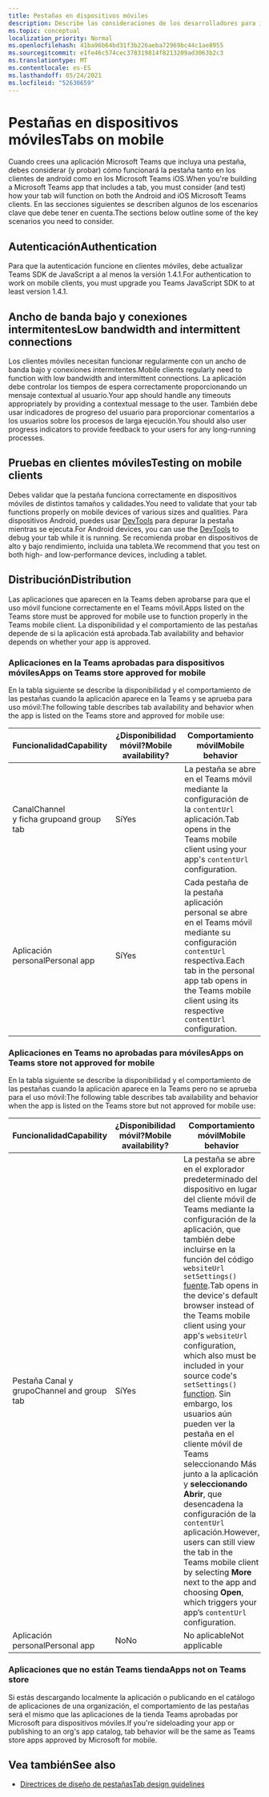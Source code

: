 ```yaml
---
title: Pestañas en dispositivos móviles
description: Describe las consideraciones de los desarrolladores para implementar pestañas en Microsoft Teams móvil.
ms.topic: conceptual
localization_priority: Normal
ms.openlocfilehash: 41ba96b64bd31f3b226aeba72969bc44c1ae8955
ms.sourcegitcommit: e1fe46c574cec378319814f8213209ad3063b2c3
ms.translationtype: MT
ms.contentlocale: es-ES
ms.lasthandoff: 05/24/2021
ms.locfileid: "52630659"
---
```

# <a name="tabs-on-mobile"></a><span data-ttu-id="1a76f-103">Pestañas en dispositivos móviles</span><span class="sxs-lookup"><span data-stu-id="1a76f-103">Tabs on mobile</span></span>

<span data-ttu-id="1a76f-104">Cuando crees una aplicación Microsoft Teams que incluya una pestaña, debes considerar (y probar) cómo funcionará la pestaña tanto en los clientes de android como en los Microsoft Teams iOS.</span><span class="sxs-lookup"><span data-stu-id="1a76f-104">When you're building a Microsoft Teams app that includes a tab, you must consider (and test) how your tab will function on both the Android and iOS Microsoft Teams clients.</span></span> <span data-ttu-id="1a76f-105">En las secciones siguientes se describen algunos de los escenarios clave que debe tener en cuenta.</span><span class="sxs-lookup"><span data-stu-id="1a76f-105">The sections below outline some of the key scenarios you need to consider.</span></span>

## <a name="authentication"></a><span data-ttu-id="1a76f-106">Autenticación</span><span class="sxs-lookup"><span data-stu-id="1a76f-106">Authentication</span></span>

<span data-ttu-id="1a76f-107">Para que la autenticación funcione en clientes móviles, debe actualizar Teams SDK de JavaScript a al menos la versión 1.4.1.</span><span class="sxs-lookup"><span data-stu-id="1a76f-107">For authentication to work on mobile clients, you must upgrade you Teams JavaScript SDK to at least version 1.4.1.</span></span>

## <a name="low-bandwidth-and-intermittent-connections"></a><span data-ttu-id="1a76f-108">Ancho de banda bajo y conexiones intermitentes</span><span class="sxs-lookup"><span data-stu-id="1a76f-108">Low bandwidth and intermittent connections</span></span>

<span data-ttu-id="1a76f-109">Los clientes móviles necesitan funcionar regularmente con un ancho de banda bajo y conexiones intermitentes.</span><span class="sxs-lookup"><span data-stu-id="1a76f-109">Mobile clients regularly need to function with low bandwidth and intermittent connections.</span></span> <span data-ttu-id="1a76f-110">La aplicación debe controlar los tiempos de espera correctamente proporcionando un mensaje contextual al usuario.</span><span class="sxs-lookup"><span data-stu-id="1a76f-110">Your app should handle any timeouts appropriately by providing a contextual message to the user.</span></span> <span data-ttu-id="1a76f-111">También debe usar indicadores de progreso del usuario para proporcionar comentarios a los usuarios sobre los procesos de larga ejecución.</span><span class="sxs-lookup"><span data-stu-id="1a76f-111">You should also user progress indicators to provide feedback to your users for any long-running processes.</span></span>

## <a name="testing-on-mobile-clients"></a><span data-ttu-id="1a76f-112">Pruebas en clientes móviles</span><span class="sxs-lookup"><span data-stu-id="1a76f-112">Testing on mobile clients</span></span>

<span data-ttu-id="1a76f-113">Debes validar que la pestaña funciona correctamente en dispositivos móviles de distintos tamaños y calidades.</span><span class="sxs-lookup"><span data-stu-id="1a76f-113">You need to validate that your tab functions properly on mobile devices of various sizes and qualities.</span></span> <span data-ttu-id="1a76f-114">Para dispositivos Android, puedes usar [DevTools](~/tabs/how-to/developer-tools.md) para depurar la pestaña mientras se ejecuta.</span><span class="sxs-lookup"><span data-stu-id="1a76f-114">For Android devices, you can use the [DevTools](~/tabs/how-to/developer-tools.md) to debug your tab while it is running.</span></span> <span data-ttu-id="1a76f-115">Se recomienda probar en dispositivos de alto y bajo rendimiento, incluida una tableta.</span><span class="sxs-lookup"><span data-stu-id="1a76f-115">We recommend that you test on both high- and low-performance devices, including a tablet.</span></span>

## <a name="distribution"></a><span data-ttu-id="1a76f-116">Distribución</span><span class="sxs-lookup"><span data-stu-id="1a76f-116">Distribution</span></span>

<span data-ttu-id="1a76f-117">Las aplicaciones que aparecen en la Teams deben aprobarse para que el uso móvil funcione correctamente en el Teams móvil.</span><span class="sxs-lookup"><span data-stu-id="1a76f-117">Apps listed on the Teams store must be approved for mobile use to function properly in the Teams mobile client.</span></span> <span data-ttu-id="1a76f-118">La disponibilidad y el comportamiento de las pestañas depende de si la aplicación está aprobada.</span><span class="sxs-lookup"><span data-stu-id="1a76f-118">Tab availability and behavior depends on whether your app is approved.</span></span>

### <a name="apps-on-teams-store-approved-for-mobile"></a><span data-ttu-id="1a76f-119">Aplicaciones en la Teams aprobadas para dispositivos móviles</span><span class="sxs-lookup"><span data-stu-id="1a76f-119">Apps on Teams store approved for mobile</span></span>

<span data-ttu-id="1a76f-120">En la tabla siguiente se describe la disponibilidad y el comportamiento de las pestañas cuando la aplicación aparece en la Teams y se aprueba para uso móvil:</span><span class="sxs-lookup"><span data-stu-id="1a76f-120">The following table describes tab availability and behavior when the app is listed on the Teams store and approved for mobile use:</span></span>

|<span data-ttu-id="1a76f-121">Funcionalidad</span><span class="sxs-lookup"><span data-stu-id="1a76f-121">Capability</span></span>   |<span data-ttu-id="1a76f-122">¿Disponibilidad móvil?</span><span class="sxs-lookup"><span data-stu-id="1a76f-122">Mobile availability?</span></span>   |<span data-ttu-id="1a76f-123">Comportamiento móvil</span><span class="sxs-lookup"><span data-stu-id="1a76f-123">Mobile behavior</span></span>|
|----------|-----------|------------|
|<span data-ttu-id="1a76f-124">Canal</span><span class="sxs-lookup"><span data-stu-id="1a76f-124">Channel</span></span> <br /> <span data-ttu-id="1a76f-125">y ficha grupo</span><span class="sxs-lookup"><span data-stu-id="1a76f-125">and group tab</span></span>|<span data-ttu-id="1a76f-126">Sí</span><span class="sxs-lookup"><span data-stu-id="1a76f-126">Yes</span></span>|<span data-ttu-id="1a76f-127">La pestaña se abre en el Teams móvil mediante la configuración de la `contentUrl` aplicación.</span><span class="sxs-lookup"><span data-stu-id="1a76f-127">Tab opens in the Teams mobile client using your app's `contentUrl` configuration.</span></span>|
|<span data-ttu-id="1a76f-128">Aplicación personal</span><span class="sxs-lookup"><span data-stu-id="1a76f-128">Personal app</span></span>|<span data-ttu-id="1a76f-129">Sí</span><span class="sxs-lookup"><span data-stu-id="1a76f-129">Yes</span></span>|<span data-ttu-id="1a76f-130">Cada pestaña de la pestaña aplicación personal se abre en el Teams móvil mediante su configuración `contentUrl` respectiva.</span><span class="sxs-lookup"><span data-stu-id="1a76f-130">Each tab in the personal app tab opens in the Teams mobile client using its respective `contentUrl` configuration.</span></span>|

### <a name="apps-on-teams-store-not-approved-for-mobile"></a><span data-ttu-id="1a76f-131">Aplicaciones en Teams no aprobadas para móviles</span><span class="sxs-lookup"><span data-stu-id="1a76f-131">Apps on Teams store not approved for mobile</span></span>

<span data-ttu-id="1a76f-132">En la tabla siguiente se describe la disponibilidad y el comportamiento de las pestañas cuando la aplicación aparece en la Teams pero no se aprueba para el uso móvil:</span><span class="sxs-lookup"><span data-stu-id="1a76f-132">The following table describes tab availability and behavior when the app is listed on the Teams store but not approved for mobile use:</span></span>

| <span data-ttu-id="1a76f-133">Funcionalidad</span><span class="sxs-lookup"><span data-stu-id="1a76f-133">Capability</span></span> | <span data-ttu-id="1a76f-134">¿Disponibilidad móvil?</span><span class="sxs-lookup"><span data-stu-id="1a76f-134">Mobile availability?</span></span> | <span data-ttu-id="1a76f-135">Comportamiento móvil</span><span class="sxs-lookup"><span data-stu-id="1a76f-135">Mobile behavior</span></span> |
|----------|-----------|------------|
|<span data-ttu-id="1a76f-136">Pestaña Canal y grupo</span><span class="sxs-lookup"><span data-stu-id="1a76f-136">Channel and group tab</span></span>|<span data-ttu-id="1a76f-137">Sí</span><span class="sxs-lookup"><span data-stu-id="1a76f-137">Yes</span></span>|<span data-ttu-id="1a76f-138">La pestaña se abre en el explorador predeterminado del dispositivo en lugar del cliente móvil de Teams mediante la configuración de la aplicación, que también debe incluirse en la función del código `websiteUrl` `setSettings()` [fuente](/javascript/api/@microsoft/teams-js/settings?view=msteams-client-js-latest#functions&preserve-view=true).</span><span class="sxs-lookup"><span data-stu-id="1a76f-138">Tab opens in the device's default browser instead of the Teams mobile client using your app's `websiteUrl` configuration, which also must be included in your source code's `setSettings()` [function](/javascript/api/@microsoft/teams-js/settings?view=msteams-client-js-latest#functions&preserve-view=true).</span></span> <span data-ttu-id="1a76f-139">Sin embargo, los usuarios aún pueden ver la pestaña  en el cliente móvil de Teams seleccionando Más junto a la aplicación y **seleccionando Abrir**, que desencadena la configuración de la `contentUrl` aplicación.</span><span class="sxs-lookup"><span data-stu-id="1a76f-139">However, users can still view the tab in the Teams mobile client by selecting **More** next to the app and choosing **Open**, which triggers your app’s `contentUrl` configuration.</span></span>|
|<span data-ttu-id="1a76f-140">Aplicación personal</span><span class="sxs-lookup"><span data-stu-id="1a76f-140">Personal app</span></span>|<span data-ttu-id="1a76f-141">No</span><span class="sxs-lookup"><span data-stu-id="1a76f-141">No</span></span>|<span data-ttu-id="1a76f-142">No aplicable</span><span class="sxs-lookup"><span data-stu-id="1a76f-142">Not applicable</span></span>|

### <a name="apps-not-on-teams-store"></a><span data-ttu-id="1a76f-143">Aplicaciones que no están Teams tienda</span><span class="sxs-lookup"><span data-stu-id="1a76f-143">Apps not on Teams store</span></span>

<span data-ttu-id="1a76f-144">Si estás descargando localmente la aplicación o publicando en el catálogo de aplicaciones de una organización, el comportamiento de las pestañas será el mismo que las aplicaciones de la tienda Teams aprobadas por Microsoft para dispositivos móviles.</span><span class="sxs-lookup"><span data-stu-id="1a76f-144">If you're sideloading your app or publishing to an org's app catalog, tab behavior will be the same as Teams store apps approved by Microsoft for mobile.</span></span>

## <a name="see-also"></a><span data-ttu-id="1a76f-145">Vea también</span><span class="sxs-lookup"><span data-stu-id="1a76f-145">See also</span></span>

* [<span data-ttu-id="1a76f-146">Directrices de diseño de pestañas</span><span class="sxs-lookup"><span data-stu-id="1a76f-146">Tab design guidelines</span></span>](~/tabs/design/tabs.md)
